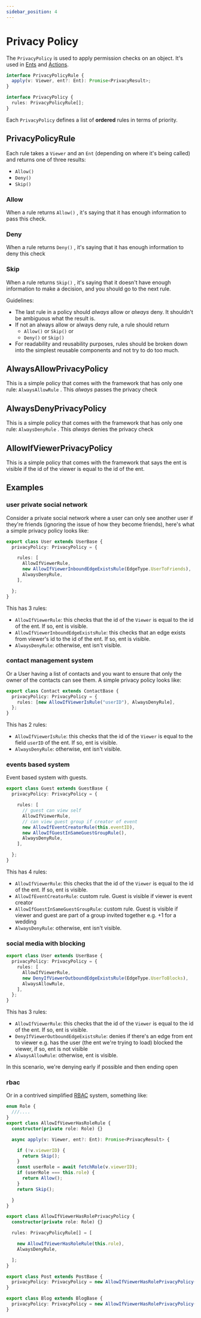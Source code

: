 ```yaml
---
sidebar_position: 4
---
```


# Privacy Policy

The `PrivacyPolicy` is used to apply permission checks on an object. It's used in [Ents](/docs/core-concepts/ent) and [Actions](/docs/actions/action).

```ts
interface PrivacyPolicyRule {
  apply(v: Viewer, ent?: Ent): Promise<PrivacyResult>;
}

interface PrivacyPolicy {
  rules: PrivacyPolicyRule[];
}
```

Each `PrivacyPolicy` defines a list of **ordered** rules in terms of priority.

## PrivacyPolicyRule

Each rule takes a `Viewer` and an `Ent` (depending on where it's being called) and returns one of three results:

* `Allow()`
* `Deny()`
* `Skip()`

### Allow

When a rule returns `Allow()` , it's saying that it has enough information to pass this check.

### Deny

When a rule returns `Deny()` , it's saying that it has enough information to deny this check

### Skip

When a rule returns `Skip()` , it's saying that it doesn't have enough information to make a decision, and you should go to the next rule.

Guidelines:

* The last rule in a policy should *always* allow or *always* deny. It shouldn't be ambiguous what the result is.
* If not an always allow or always deny rule, a rule should return
  + `Allow()` or `Skip()` or
  + `Deny()` or `Skip()`
* For readability and reusability purposes, rules should be broken down into the simplest reusable components and not try to do too much.

## AlwaysAllowPrivacyPolicy

This is a simple policy that comes with the framework that has only one rule: `AlwaysAllowRule` . This *always* passes the privacy check

## AlwaysDenyPrivacyPolicy

This is a simple policy that comes with the framework that has only one rule: `AlwaysDenyRule` . This *always* denies the privacy check

## AllowIfViewerPrivacyPolicy

This is a simple policy that comes with the framework that says the ent is visible if the id of the viewer is equal to the id of the ent.

## Examples

### user private social network

Consider a private social network where a user can only see another user if they're friends (ignoring the issue of how they become friends), here's what a simple privacy policy looks like:

```ts title="src/ent/user.ts"
export class User extends UserBase {
  privacyPolicy: PrivacyPolicy = {

    rules: [
      AllowIfViewerRule,
      new AllowIfViewerInboundEdgeExistsRule(EdgeType.UserToFriends),
      AlwaysDenyRule,
    ],

  }; 
}

```

This has 3 rules:

* `AllowIfViewerRule`: this checks that the id of the `Viewer` is equal to the id of the ent. If so, ent is visible.
* `AllowIfViewerInboundEdgeExistsRule`: this checks that an edge exists from viewer's id to the id of the ent. If so, ent is visible.
* `AlwaysDenyRule`: otherwise, ent isn't visible.

### contact management system

Or a User having a list of contacts and you want to ensure that only the owner of the contacts can see them. A simple privacy policy looks like:

```ts title="src/ent/contact.ts"
export class Contact extends ContactBase {
  privacyPolicy: PrivacyPolicy = {
    rules: [new AllowIfViewerIsRule("userID"), AlwaysDenyRule],
  };
}
```

This has 2 rules:

* `AllowIfViewerIsRule`: this checks that the id of the `Viewer` is equal to the field `userID` of the ent. If so, ent is visible.
* `AlwaysDenyRule`: otherwise, ent isn't visible.

### events based system

Event based system with guests.

```ts title="src/ent/guest.ts"
export class Guest extends GuestBase {
  privacyPolicy: PrivacyPolicy = {

    rules: [
      // guest can view self
      AllowIfViewerRule,
      // can view guest group if creator of event
      new AllowIfEventCreatorRule(this.eventID),
      new AllowIfGuestInSameGuestGroupRule(),
      AlwaysDenyRule,
    ],

  }; 
}

```

This has 4 rules:

* `AllowIfViewerRule`:  this checks that the id of the `Viewer` is equal to the id of the ent. If so, ent is visible.
* `AllowIfEventCreatorRule`: custom rule. Guest is visible if viewer is event creator
* `AllowIfGuestInSameGuestGroupRule`: custom rule. Guest is visible if viewer and guest are part of a group invited together e.g. +1 for a wedding
* `AlwaysDenyRule`: otherwise, ent isn't visible.

### social media with blocking

```ts title="src/ent/user.ts"
export class User extends UserBase {
  privacyPolicy: PrivacyPolicy = {
    rules: [
      AllowIfViewerRule,
      new DenyIfViewerOutboundEdgeExistsRule(EdgeType.UserToBlocks),
      AlwaysAllowRule,
    ],
  };
}
```

This has 3 rules:

* `AllowIfViewerRule`:  this checks that the id of the `Viewer` is equal to the id of the ent. If so, ent is visible.
* `DenyIfViewerOutboundEdgeExistsRule`: denies if there's an edge from ent to viewer e.g. has the user (the ent we're trying to load) blocked the viewer, if so, ent is not visible
* `AlwaysAllowRule`: otherwise, ent is visible.

In this scenario, we're denying early if possible and then ending open

### rbac

Or in a contrived simplified [RBAC](https://en.wikipedia.org/wiki/Role-based_access_control) system, something like:

```ts title="src/privacy/roles.ts"
enum Role {
  ///....
}
export class AllowIfViewerHasRoleRule {
  constructor(private role: Role) {}

  async apply(v: Viewer, ent?: Ent): Promise<PrivacyResult> {

    if (!v.viewerID) {
      return Skip();
    }
    const userRole = await fetchRole(v.viewerID);
    if (userRole === this.role) {
      return Allow();
    }
    return Skip();

  }
}

export class AllowIfViewerHasRolePrivacyPolicy {
  constructor(private role: Role) {}

  rules: PrivacyPolicyRule[] = [

    new AllowIfViewerHasRoleRule(this.role),
    AlwaysDenyRule,

  ]; 
}

```

```ts title="src/ent/post.ts"
export class Post extends PostBase {
  privacyPolicy: PrivacyPolicy = new AllowIfViewerHasRolePrivacyPolicy(Role.Post);
}
```

```ts title="src/ent/blog.ts"
export class Blog extends BlogBase {
  privacyPolicy: PrivacyPolicy = new AllowIfViewerHasRolePrivacyPolicy(Role. PublishBlog); 
}
```
